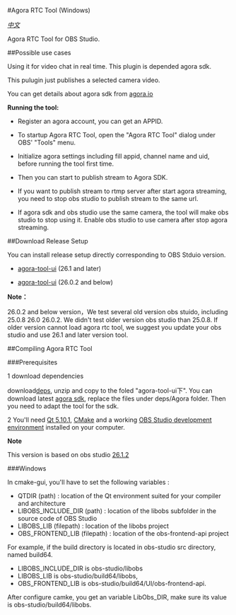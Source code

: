 #Agora RTC Tool (Windows)

*[中文](README.zh.md)*

Agora RTC Tool for OBS Studio.

##Possible use cases

Using it for video chat in real time. This plugin is depended agora sdk.

This pulugin just publishes a selected camera video. 

You can get details about agora sdk from [agora.io](https://www.agora.io/en)

**Running the tool:**

* Register an agora account, you can get an APPID.

* To startup Agora RTC Tool, open the "Agora RTC Tool" dialog under OBS' "Tools" menu.

* Initialize agora settings including fill appid, channel name and uid, before running the tool first time. 

* Then you can start to publish stream to Agora SDK.

* If you want to publish stream to rtmp server after start agora streaming, you need to stop obs studio to publish stream to the same url.

* If agora sdk and obs studio use the same camera, the tool will make obs studio to stop using it.  Enable obs studio to use camera after stop agora streaming.


##Download Release Setup

You can install release setup directly corresponding to OBS Stduio version.

* [agora-tool-ui](https://github.com/AgoraIO/OBS/releases/download/3.3.0/Agora-Tool-3.0.0-Installer.exe) (26.1 and later)

* [agora-tool-ui](https://github.com/AgoraIO/OBS/releases/download/3.3.0/Agora-Tool-3.0.0-26.0.2-Installer.exe) (26.0.2 and below)

**Note：**

26.0.2 and below version，We test several old version obs stuido, including 25.0.8 26.0  26.0.2. We didn't test older version obs studio than 25.0.8. If older version cannot load agora rtc tool, we suggest you update your obs studio and use 26.1 and later version tool.



##Compiling Agora RTC Tool

###Prerequisites

1 download dependencies

   download[deps](https://github.com/AgoraIO/OBS/releases/download/3.3.0/deps.zip), unzip and copy to the foled "agora-tool-ui下". You can download latest [agora sdk](https://docs.agora.io/cn/All/downloads?platform=All%20Platforms), replace the files under deps/Agora folder. Then you need to adapt the tool for the sdk.



2 You'll need [Qt 5.10.1](https://cdn-fastly.obsproject.com/downloads/Qt_5.10.1.7z),
[CMake](https://cmake.org/download/) and a working [OBS Studio development environment](https://obsproject.com/wiki/install-instructions) installed on your
computer.

**Note**

This version is based on obs studio [26.1.2](https://github.com/obsproject/obs-studio/tree/26.1.2)


###Windows

In cmake-gui, you'll have to set the following variables :

* QTDIR (path) : location of the Qt environment suited for your compiler and architecture
* LIBOBS_INCLUDE_DIR (path) : location of the libobs subfolder in the source code of OBS Studio
* LIBOBS_LIB (filepath) : location of the libobs project
* OBS_FRONTEND_LIB (filepath) : location of the obs-frontend-api project 

For example, if the build directory is located in obs-studio src directory, named build64.

* LIBOBS\_INCLUDE\_DIR is obs-studio/libobs
* LIBOBS\_LIB is obs-studio/build64/libobs, 
* OBS\_FRONTEND\_LIB is obs-studio/build64/UI/obs-frontend-api. 

After configure camke, you get an variable LibObs_DIR, make sure its value is obs-studio/build64/libobs.












